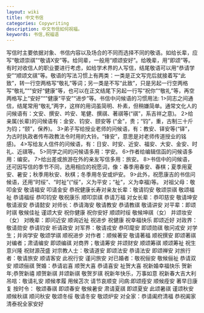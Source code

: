 ```yaml
---
layout: wiki
title: 中文书信
categories: Copywriting
description: 中文书信如何祝福。
keywords: 书信,祝福语
---
```



写信时主要依据对象、书信内容以及场合的不同而选择不同的敬语。如给长辈，应写“敬颂崇祺”“敬请X安”等。给同辈，一般用“顺颂安好”。给晚辈，用“即颂”等。有时对收信人的职业要进行考虑，如给学术界的人写信，结尾敬语可以用“恭请学安”“顺颂文祺”等。敬语的写法习惯上有两类：一类是正文写完后就接着写“此致”，转一行空两格写“敬礼”等词；另一类是不写“此致”，只是另起一行空两格写“敬礼”“”安好“健康”等，也可以在正文结尾下另起一行写“祝你”“敬礼”等，再空两格写上“安好”“”健康“平安”“进步”等。书信中问候语的习惯用法:
1>同志之间通信，结尾常用“敬礼”两字，这样的用词虽简明、朴素，但稍嫌简单。通常文化人的问候语有：文安、撰安、吟安、笔健、撰祺、著祺等(“祺”，系吉祥之意)。
2>给亲属(长辈)的问候语有：金安、钧安、颐安等 (“金”，贵；“钧”，重，古制三十斤为钧；“颐”，保养)。
3>弟子写给授业老师的问候语，有：教安、铎安等(“铎”，为古时执政者传布政教法令时用的大铃。“锋安”，意思是对老师传道授业的铭感)。
4>写给友人信件的问候语，有：日安、时安、近安、福安、大安、金安、时礼、近祺等。
5>同学之间的问候语多用：学安。
6>作者给编辑信函的问候语多用：编安。
7>给出差或旅游在外的亲友写信多用：旅安。
8>书信中的问候语，还可因写信的季节不同，选用相应的祝愿词，像：春季用春安、春棋；夏季用夏安、暑安；秋季用秋安、秋棋；冬季用冬安或炉安。
9>此外，祝愿康吉的书信问候语，还用“时绥”、“时祉”(“绥”，义为平安；“祉”，义为幸福)等。
对祖父母：敬叩金安 敬请福安 叩请金安 恭祝健康长寿对亲友长辈：敬请钧安 敬颂崇祺 敬颂福祉 恭请福绥
恭叩钧安 敬祝康乐 顺叩崇祺 恭请万福
对女长辈：恭叩慈安 敬请坤安 敬请淑安 恭请懿安
对师长：恭请海安 敬请教安 恭请教祺 敬请讲安
对平辈：即颂时祺 敬候佳祉 谨颂大安 祝你健康 祝你安好 顺颂时绥 敬候坤祺（女） 并颂妆安（女）
对晚辈：即问近安 顺询近祉 祝进步 祝健康 祝幸福快乐 即颂近好
对政界：敬请勋安 恭请钧安 祈请政安
对军界：敬请戎安 恭叩麾安 即颂勋祺 敬问戎安
对学生；并询学安 敬颂学祺 顺祝进步
对作者：顺候著安 敬请著福 顺祝撰安 即颂著祺
对编者；肃请编安 即颂编祺
对商界；敬请筹安 并颂财安 顺颂筹祺 顺颂筹祉 祝生意兴隆 祝财源茂盛
对宗教人士：敬请道安 即颂法安 恭请法安 即颂禅安
对旅行者：敬请旅安 顺请客安 此祝行安 谨问旅安
对已婚者：敬祝俪安 敬候俪祉 恭请双安 顺颂俪祺
贺婚：恭请岩喜 顺贺大喜 恭请喜安 祉贺大喜 祝新婚幸福快乐
贺新年;恭贺新禧 顺贺新祺 并颂新祺 敬贺岁祺 祝新年快乐，万事如意 祝新春大吉大利
吊唁：敬请礼安 顺候孝履 用候苫次 请节哀顺变
问病:即颂痊安 顺候痊安 著早日康复
按时令：
敬颂春祺 即颂春安
敬候暑安 肃请夏祺 即颂夏安 此颂暑祺
谨颂秋安 顺候秋祺 顺问秋安
敬颂冬绥 敬请冬安 敬颂炉安
对全家：恭请阖府清福 恭祝阖家清泰祝全家安好